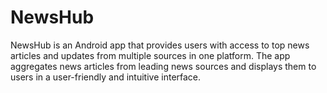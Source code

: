 # NewsHub
NewsHub is an Android app that provides users with access to top news articles and updates from multiple sources in one platform. The app aggregates news articles from leading news sources and displays them to users in a user-friendly and intuitive interface.
